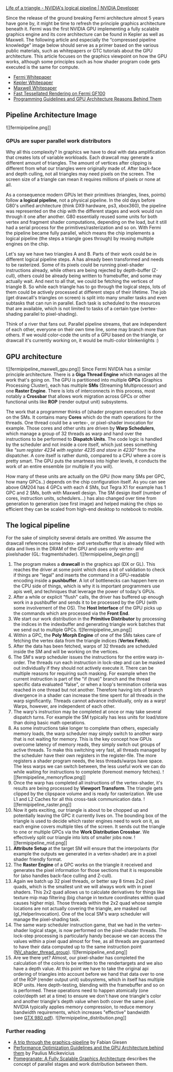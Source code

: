 [Life of a triangle - NVIDIA's logical pipeline | NVIDIA Developer](https://developer.nvidia.com/content/life-triangle-nvidias-logical-pipeline)

Since the release of the ground breaking Fermi architecture almost 5 years have gone by, it might be time to refresh the principle graphics architecture beneath it. Fermi was the first NVIDIA GPU implementing a fully scalable graphics engine and its core architecture can be found in Kepler as well as Maxwell. The following article and especially the “compressed pipeline knowledge” image below should serve as a primer based on the various public materials, such as whitepapers or GTC tutorials about the GPU architecture. This article focuses on the graphics viewpoint on how the GPU works, although some principles such as how shader program code gets executed is the same for compute.

- [Fermi Whitepaper](http://www.hardwarebg.com/b4k/files/nvidia_gf100_whitepaper.pdf)
- [Kepler Whitepaper](http://www.nvidia.com/content/PDF/kepler/NVIDIA-Kepler-GK110-Architecture-Whitepaper.pdf)
- [Maxwell Whitepaper](http://international.download.nvidia.com/geforce-com/international/pdfs/GeForce_GTX_980_Whitepaper_FINAL.PDF)
- [Fast Tessellated Rendering on Fermi GF100](http://www.highperformancegraphics.org/previous/www_2010/media/Hot3D/HPG2010_Hot3D_NVIDIA.pdf)
- [Programming Guidelines and GPU Architecture Reasons Behind Them](http://on-demand.gputechconf.com/gtc/2013/presentations/S3466-Programming-Guidelines-GPU-Architecture.pdf)
## Pipeline Architecture Image

![[fermipipeline.png]]
### GPUs are super parallel work distributors

Why all this complexity? In graphics we have to deal with data amplification that creates lots of variable workloads. Each drawcall may generate a different amount of triangles. The amount of vertices after clipping is different from what our triangles were originally made of. After back-face and depth culling, not all triangles may need pixels on the screen. The screen size of a triangle can mean it requires millions of pixels or none at all.

As a consequence modern GPUs let their primitives (triangles, lines, points) follow **a logical pipeline**, not a physical pipeline. In the old days before G80's unified architecture (think DX9 hardware, ps3, xbox360), the pipeline was represented on the chip with the different stages and work would run through it one after another. G80 essentially reused some units for both vertex and fragment shader computations, depending on the load, but it still had a serial process for the primitives/rasterization and so on. With Fermi the pipeline became fully parallel, which means the chip implements a logical pipeline (the steps a triangle goes through) by reusing multiple engines on the chip.

Let's say we have two triangles A and B. Parts of their work could be in different logical pipeline steps. A has already been transformed and needs to be rasterized. Some of its pixels could be running pixel-shader instructions already, while others are being rejected by depth-buffer (Z-cull), others could be already being written to framebuffer, and some may actually wait. And next to all that, we could be fetching the vertices of triangle B. So while each triangle has to go through the logical steps, lots of them could be actively processed at different steps of their lifetime. The job (get drawcall's triangles on screen) is split into many smaller tasks and even subtasks that can run in parallel. Each task is scheduled to the resources that are available, which is not limited to tasks of a certain type (vertex-shading parallel to pixel-shading).

Think of a river that fans out. Parallel pipeline streams, that are independent of each other, everyone on their own time line, some may branch more than others. If we would color-code the units of a GPU based on the triangle, or drawcall it's currently working on, it would be multi-color blinkenlights :)
## GPU architecture
![[fermipipeline_maxwell_gpu.png]]
Since Fermi NVIDIA has a similar principle architecture. There is a **Giga Thread Engine** which manages all the work that's going on. The GPU is partitioned into multiple **GPCs** (Graphics Processing Cluster), each has multiple **SMs** (Streaming Multiprocessor) and one **Raster Engine**. There is lots of interconnects in this process, most notably a **Crossbar** that allows work migration across GPCs or other functional units like **ROP** (render output unit) subsystems.

The work that a programmer thinks of (shader program execution) is done on the SMs. It contains many **Cores** which do the math operations for the threads. One thread could be a vertex-, or pixel-shader invocation for example. Those cores and other units are driven by **Warp Schedulers**, which manage a group of 32 threads as warp and hand over the instructions to be performed to **Dispatch Units**. The code logic is handled by the scheduler and not inside a core itself, which just sees something like _"sum register 4234 with register 4235 and store in 4230"_ from the dispatcher. A core itself is rather dumb, compared to a CPU where a core is pretty smart. The GPU puts the smartness into higher levels, it conducts the work of an entire ensemble (or multiple if you will).

How many of these units are actually on the GPU (how many SMs per GPC, how many GPCs..) depends on the chip configuration itself. As you can see above GM204 has 4 GPCs with each 4 SMs, but Tegra X1 for example has 1 GPC and 2 SMs, both with Maxwell design. The SM design itself (number of cores, instruction units, schedulers...) has also changed over time from generation to generation (see first image) and helped making the chips so efficient they can be scaled from high-end desktop to notebook to mobile.

## The logical pipeline
For the sake of simplicity several details are omitted. We assume the drawcall references some index- and vertexbuffer that is already filled with data and lives in the DRAM of the GPU and uses only vertex- and pixelshader (GL: fragmentshader).
![[fermipipeline_begin.png]]

1. The program makes a **drawcall** in the graphics api (DX or GL). This reaches the driver at some point which does a bit of validation to check if things are "legal" and inserts the command in a GPU-readable encoding inside a **pushbuffer**. A lot of bottlenecks can happen here on the CPU side of things, which is why it is important programmers use apis well, and techniques that leverage the power of today's GPUs.
2. After a while or explicit "flush" calls, the driver has buffered up enough work in a pushbuffer and sends it to be processed by the GPU (with some involvement of the OS). The **Host Interface** of the GPU picks up the commands which are processed via the **Front End**.
3. We start our work distribution in the **Primitive Distributor** by processing the indices in the indexbuffer and generating triangle work batches that we send out to multiple GPCs.
 ![[fermipipeline_sm.png]]
 4. Within a GPC, the **Poly Morph Engine** of one of the SMs takes care of fetching the vertex data from the triangle indices (**Vertex Fetch**).
 5. After the data has been fetched, warps of 32 threads are scheduled inside the SM and will be working on the vertices.
 6. The SM's warp scheduler issues the instructions for the entire warp in-order. The threads run each instruction in lock-step and can be masked out individually if they should not actively execute it. There can be multiple reasons for requiring such masking. For example when the current instruction is part of the "if (true)" branch and the thread specific data evaluated "false", or when a loop's termination criteria was reached in one thread but not another. Therefore having lots of branch divergence in a shader can increase the time spent for all threads in the warp significantly. Threads cannot advance individually, only as a warp! Warps, however, are independent of each other.
 7. The warp's instruction may be completed at once or may take several dispatch turns. For example the SM typically has less units for load/store than doing basic math operations.
 8. As some instructions take longer to complete than others, especially memory loads, the warp scheduler may simply switch to another warp that is not waiting for memory. This is the key concept how GPUs overcome latency of memory reads, they simply switch out groups of active threads. To make this switching very fast, all threads managed by the scheduler have their own registers in the register-file. The more registers a shader program needs, the less threads/warps have space. The less warps we can switch between, the less useful work we can do while waiting for instructions to complete (foremost memory fetches).
![[fermipipeline_memoryflow.png]]
 9. Once the warp has completed all instructions of the vertex-shader, it's results are being processed by **Viewport Transform**. The triangle gets clipped by the clipspace volume and is ready for rasterization. We use L1 and L2 Caches for all this cross-task communication data.
![[fermipipeline_raster.png]]
 10. Now it gets exciting, our triangle is about to be chopped up and potentially leaving the GPC it currently lives on. The bounding box of the triangle is used to decide which raster engines need to work on it, as each engine covers multiple tiles of the screen. It sends out the triangle to one or multiple GPCs via the **Work Distribution Crossbar**. We effectively split our triangle into lots of smaller jobs now.
![[fermipipeline_mid.png]]
 11. **Attribute Setup** at the target SM will ensure that the interpolants (for example the outputs we generated in a vertex-shader) are in a pixel shader friendly format.
 12. The **Raster Engine** of a GPC works on the triangle it received and generates the pixel information for those sections that it is responsible for (also handles back-face culling and Z-cull).
 13. Again we batch up 32 pixel threads, or better say 8 times 2x2 pixel quads, which is the smallest unit we will always work with in pixel shaders. This 2x2 quad allows us to calculate derivatives for things like texture mip map filtering (big change in texture coordinates within quad causes higher mip). Those threads within the 2x2 quad whose sample locations are not actually covering the triangle, are masked out (gl_HelperInvocation). One of the local SM's warp scheduler will manage the pixel-shading task.
 14. The same warp scheduler instruction game, that we had in the vertex-shader logical stage, is now performed on the pixel-shader threads. The lock-step processing is particularly handy because we can access the values within a pixel quad almost for free, as all threads are guaranteed to have their data computed up to the same instruction point ([NV_shader_thread_group](https://www.opengl.org/registry/specs/NV/shader_thread_group.txt)).
![[fermipipeline_end.png]]
 15. Are we there yet? Almost, our pixel-shader has completed the calculation of the colors to be written to the rendertargets and we also have a depth value. At this point we have to take the original api ordering of triangles into account before we hand that data over to one of the ROP (render output unit) subsystems, which in itself has multiple ROP units. Here depth-testing, blending with the framebuffer and so on is performed. These operations need to happen atomically (one color/depth set at a time) to ensure we don't have one triangle's color and another triangle's depth value when both cover the same pixel. NVIDIA typically applies memory compression, to reduce memory bandwidth requirements, which increases "effective" bandwidth (see [GTX 980 pdf](http://international.download.nvidia.com/geforce-com/international/pdfs/GeForce_GTX_980_Whitepaper_FINAL.PDF)).
![[fermipipeline_distribution.png]]
### Further reading

- [A trip through the graphics-pipeline](https://fgiesen.wordpress.com/2011/07/09/a-trip-through-the-graphics-pipeline-2011-index/) by Fabian Giesen
- [Performance Optimization Guidelines and the GPU Architecture behind them](http://on-demand.gputechconf.com/gtc/2013/video/S3466-Performance-Optimization-Guidelines-GPU-Architecture-Details.mp4) by Paulius Micikevicius
- [Pomegranate: A Fully Scalable Graphics Architecture](http://graphics.stanford.edu/papers/pomegranate/) describes the concept of parallel stages and work distribution between them.